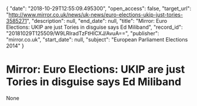 {
  "date": "2018-10-29T12:55:09.495300", 
  "open_access": false, 
  "target_url": "http://www.mirror.co.uk/news/uk-news/euro-elections-ukip-just-tories-3585271", 
  "description": null, 
  "end_date": null, 
  "title": "Mirror: Euro Elections: UKIP are just Tories in disguise says Ed Miliband", 
  "record_id": "20181029T125509/W9LRIradTzFtHICXJ/AvuA==", 
  "publisher": "mirror.co.uk", 
  "start_date": null, 
  "subject": "European Parliament Elections 2014"
}

# Mirror: Euro Elections: UKIP are just Tories in disguise says Ed Miliband

None